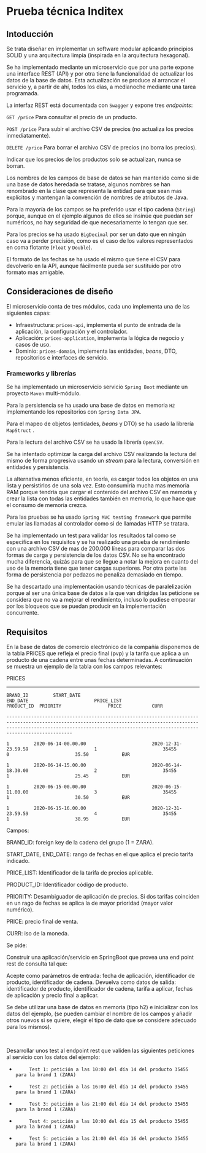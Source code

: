 # Prueba técnica Inditex

## Intoducción

Se trata diseñar en implementar un software modular aplicando principios SOLID y una arquitectura limpia (inspirada en la arquitectura hexagonal).

Se ha implementado mediante un microservicio que por una parte expone una interface REST (API) y por otra tiene la funcionalidad de actualizar los datos de la base de datos. Esta actualización se  produce al arrancar el servicio y, a partir de ahí, todos los días, a medianoche mediante una tarea programada.

La interfaz REST está documentada con `Swagger` y expone tres *endpoints*:

`GET /price` Para consultar el precio de un producto.

`POST /price` Para subir el archivo CSV de precios (no actualiza los precios inmediatamente).

`DELETE /price` Para borrar el archivo CSV de precios (no borra los precios).

Indicar que los precios de los productos solo se actualizan, nunca se borran.

Los nombres de los campos de base de datos se han mantenido como si de una base de datos heredada se tratase, algunos nombres se han renombrado en la clase que representa la entidad para que sean mas explícitos y mantengan la convención de nombres de atributos de Java.

Para la mayoría de  los campos se ha preferido usar el tipo cadena (`String`)  porque, aunque en el ejemplo algunos de ellos se insinúe que puedan ser numéricos, no hay seguridad de que necesariamente lo tengan que ser.

Para los precios se ha usado `BigDecimal` por ser un dato que en ningún caso va a perder precisión, como es el caso de los valores representados en coma flotante (`Float` y `Double`). 

El formato de las fechas se ha usado el mismo que tiene el CSV para devolverlo en la API, aunque fácilmente pueda ser sustituido por otro formato mas amigable.



## Consideraciones de diseño

El microservicio conta de tres módulos, cada uno implementa una de las siguientes capas:

- Infraestructura: `prices-api`, implementa el punto de entrada de la aplicación, la configuración y el controlador.
- Aplicación: `prices-application`, implementa la lógica de negocio y casos de uso.
- Dominio: `prices-domain`, implementa las entidades, *beans*, DTO, repositorios e interfaces de servicio.

### Frameworks y librerías

Se ha implementado un microservicio servicio `Spring Boot` mediante un proyecto `Maven` multi-módulo.

Para la persistencia se ha usado una base de datos en memoria `H2` implementando los repositorios con `Spring Data JPA`.

Para el mapeo de objetos (entidades, *beans* y DTO) se ha usado la librería `MapStruct` .

Para la lectura del archivo CSV se ha usado la librería `OpenCSV`.

Se ha intentado optimizar la carga del archivo CSV realizando la lectura del mismo de forma progresiva usando un *stream* para la lectura, conversión en entidades y persistencia.

La alternativa menos eficiente, en teoría, es cargar todos los objetos en una lista y persistirlos de una sola vez. Esto consumiría mucha mas memoria RAM porque tendría que cargar el contenido del archivo CSV en memoria y crear la lista con todas las entidades también en memoria, lo que hace que el consumo de memoria crezca. 

Para las pruebas se ha usado `Spring MVC testing framework` que permite emular las llamadas al controlador como si de llamadas  HTTP se tratara.

Se ha implementado un test para validar los resultados tal como se especifica en los requisitos y se ha realizado una prueba de rendimiento con una archivo CSV de mas de 200.000 líneas para comparar las dos formas de carga y persistencia de los datos CSV. No se ha encontrado mucha diferencia, quizás para que se llegue a notar la mejora en cuanto del uso de la memoria tiene que tener cargas superiores. Por otra parte las forma de persistencia por pedazos no penaliza demasiado en tiempo.

Se ha descartado una implementación usando técnicas de paralelización porque al ser una única base de datos a la que van dirigidas las peticione se considera que no va a mejorar el rendimiento, incluso lo pudiese empeorar por los bloqueos que se puedan producir en la implementación concurrente.



## Requisitos

En la base de datos de comercio electrónico de la compañía disponemos de la tabla PRICES que refleja el precio final (pvp) y la tarifa que aplica a un producto de una cadena entre unas fechas determinadas. A continuación se muestra un ejemplo de la tabla con los campos relevantes:

 

PRICES

-------


````
BRAND_ID         START_DATE                                    END_DATE                        PRICE_LIST                   PRODUCT_ID  PRIORITY                 PRICE           CURR

------------------------------------------------------------------------------------------------------------------------------------------------------------------------------------------------------------------------------------------

1         2020-06-14-00.00.00                        2020-12-31-23.59.59                        1                        35455                0                        35.50            EUR

1         2020-06-14-15.00.00                        2020-06-14-18.30.00                        2                        35455                1                        25.45            EUR

1         2020-06-15-00.00.00                        2020-06-15-11.00.00                        3                        35455                1                        30.50            EUR

1         2020-06-15-16.00.00                        2020-12-31-23.59.59                        4                        35455                1                        38.95            EUR
````

Campos: 

 

BRAND_ID: foreign key de la cadena del grupo (1 = ZARA).

START_DATE, END_DATE: rango de fechas en el que aplica el precio tarifa indicado.

PRICE_LIST: Identificador de la tarifa de precios aplicable.

PRODUCT_ID: Identificador código de producto.

PRIORITY: Desambiguador de aplicación de precios. Si dos tarifas coinciden en un rago de fechas se aplica la de mayor prioridad (mayor valor numérico).

PRICE: precio final de venta.

CURR: iso de la moneda.

 

Se pide:

 

Construir una aplicación/servicio en SpringBoot que provea una end point rest de consulta  tal que:


Acepte como parámetros de entrada: fecha de aplicación, identificador de producto, identificador de cadena.
Devuelva como datos de salida: identificador de producto, identificador de cadena, tarifa a aplicar, fechas de aplicación y precio final a aplicar.


Se debe utilizar una base de datos en memoria (tipo h2) e inicializar con los datos del ejemplo, (se pueden cambiar el nombre de los campos y añadir otros nuevos si se quiere, elegir el tipo de dato que se considere adecuado para los mismos).

​              

Desarrollar unos test al endpoint rest que validen las siguientes peticiones al servicio con los datos del ejemplo:
                                                                                       

-          Test 1: petición a las 10:00 del día 14 del producto 35455   para la brand 1 (ZARA)

-          Test 2: petición a las 16:00 del día 14 del producto 35455   para la brand 1 (ZARA)

-          Test 3: petición a las 21:00 del día 14 del producto 35455   para la brand 1 (ZARA)

-          Test 4: petición a las 10:00 del día 15 del producto 35455   para la brand 1 (ZARA)

-          Test 5: petición a las 21:00 del día 16 del producto 35455   para la brand 1 (ZARA)

 

 
